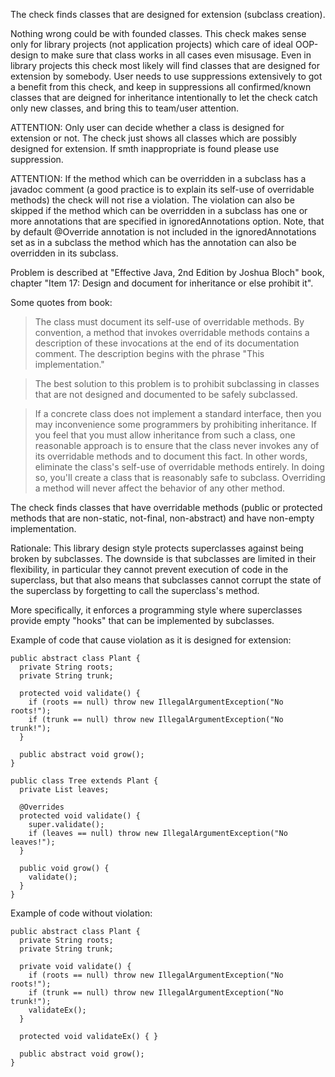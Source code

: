 The check finds classes that are designed for extension (subclass
creation).

Nothing wrong could be with founded classes. This check makes sense only
for library projects (not application projects) which care of ideal
OOP-design to make sure that class works in all cases even misusage.
Even in library projects this check most likely will find classes that
are designed for extension by somebody. User needs to use suppressions
extensively to got a benefit from this check, and keep in suppressions
all confirmed/known classes that are deigned for inheritance
intentionally to let the check catch only new classes, and bring this to
team/user attention.

ATTENTION: Only user can decide whether a class is designed for
extension or not. The check just shows all classes which are possibly
designed for extension. If smth inappropriate is found please use
suppression.

ATTENTION: If the method which can be overridden in a subclass has a
javadoc comment (a good practice is to explain its self-use of
overridable methods) the check will not rise a violation. The violation
can also be skipped if the method which can be overridden in a subclass
has one or more annotations that are specified in ignoredAnnotations
option. Note, that by default \@Override annotation is not included in
the ignoredAnnotations set as in a subclass the method which has the
annotation can also be overridden in its subclass.

Problem is described at \"Effective Java, 2nd Edition by Joshua Bloch\"
book, chapter \"Item 17: Design and document for inheritance or else
prohibit it\".

Some quotes from book:

> The class must document its self-use of overridable methods. By
> convention, a method that invokes overridable methods contains a
> description of these invocations at the end of its documentation
> comment. The description begins with the phrase "This implementation."

> The best solution to this problem is to prohibit subclassing in
> classes that are not designed and documented to be safely subclassed.

> If a concrete class does not implement a standard interface, then you
> may inconvenience some programmers by prohibiting inheritance. If you
> feel that you must allow inheritance from such a class, one reasonable
> approach is to ensure that the class never invokes any of its
> overridable methods and to document this fact. In other words,
> eliminate the class's self-use of overridable methods entirely. In
> doing so, you'll create a class that is reasonably safe to subclass.
> Overriding a method will never affect the behavior of any other
> method.

The check finds classes that have overridable methods (public or
protected methods that are non-static, not-final, non-abstract) and have
non-empty implementation.

Rationale: This library design style protects superclasses against being
broken by subclasses. The downside is that subclasses are limited in
their flexibility, in particular they cannot prevent execution of code
in the superclass, but that also means that subclasses cannot corrupt
the state of the superclass by forgetting to call the superclass\'s
method.

More specifically, it enforces a programming style where superclasses
provide empty \"hooks\" that can be implemented by subclasses.

Example of code that cause violation as it is designed for extension:

    public abstract class Plant {
      private String roots;
      private String trunk;

      protected void validate() {
        if (roots == null) throw new IllegalArgumentException("No roots!");
        if (trunk == null) throw new IllegalArgumentException("No trunk!");
      }

      public abstract void grow();
    }

    public class Tree extends Plant {
      private List leaves;

      @Overrides
      protected void validate() {
        super.validate();
        if (leaves == null) throw new IllegalArgumentException("No leaves!");
      }

      public void grow() {
        validate();
      }
    }
            

Example of code without violation:

    public abstract class Plant {
      private String roots;
      private String trunk;

      private void validate() {
        if (roots == null) throw new IllegalArgumentException("No roots!");
        if (trunk == null) throw new IllegalArgumentException("No trunk!");
        validateEx();
      }

      protected void validateEx() { }

      public abstract void grow();
    }
            
